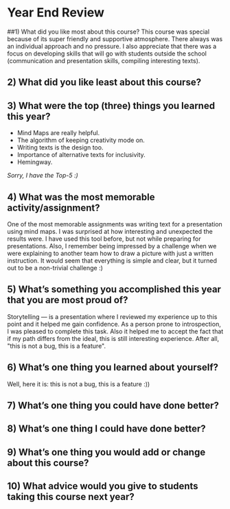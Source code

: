 # Year End Review

##1) What did you like most about this course?
This course was special because of its super friendly and supportive atmosphere. There always was an individual approach and no pressure. I also appreciate that there was a focus on developing skills that will go with students outside the school (communication and presentation skills, compiling interesting texts). 

## 2) What did you like least about this course?


## 3) What were the top (three) things you learned this year?
* Mind Maps are really helpful. 
* The algorithm of keeping creativity mode on. 
* Writing texts is the design too. 
* Importance of alternative texts for inclusivity.
* Hemingway.

_Sorry, I have the Top-5 :)_

## 4) What was the most memorable activity/assignment?
One of the most memorable assignments was writing text for a presentation using mind maps. I was surprised at how interesting and unexpected the results were. I have used this tool before, but not while preparing for presentations. Also, I remember being impressed by a challenge when we were explaining to another team how to draw a picture with just a written instruction. It would seem that everything is simple and clear, but it turned out to be a non-trivial challenge :) 

## 5) What’s something you accomplished this year that you are most proud of?
Storytelling — is a presentation where I reviewed my experience up to this point and it helped me gain confidence. As a person prone to introspection, I was pleased to complete this task. Also it helped me to accept the fact that if my path differs from the ideal, this is still interesting experience. After all, "this is not a bug, this is a feature". 

## 6) What’s one thing you learned about yourself?
Well, here it is: this is not a bug, this is a feature :))


## 7) What’s one thing you could have done better?

## 8) What’s one thing I could have done better?

## 9) What’s one thing you would add or change about this course?

## 10) What advice would you give to students taking this course next year?
